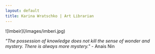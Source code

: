 ```yaml
---
layout: default
title: Karina Wratschko | Art Librarian
---
```

<span class="homeimage">
![Imbeir](/images/imberi.jpg)  
</span>

*"The possession of knowledge does not kill the sense of wonder and mystery. There is always more mystery."* - Anais Nin  

